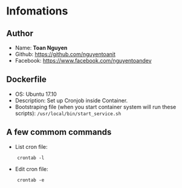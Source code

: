 # Infomations
## Author
- Name: **Toan Nguyen**
- Github: https://github.com/nguyentoanit
- Facebook: https://www.facebook.com/nguyentoandev

## Dockerfile
- OS: Ubuntu 17.10
- Description: Set up Cronjob inside Container.
- Bootstraping file (when you start container system will run these scripts): ```/usr/local/bin/start_service.sh```

## A few commom commands
- List cron file:

```
    crontab -l
```
- Edit cron file:

```
    crontab -e
```

